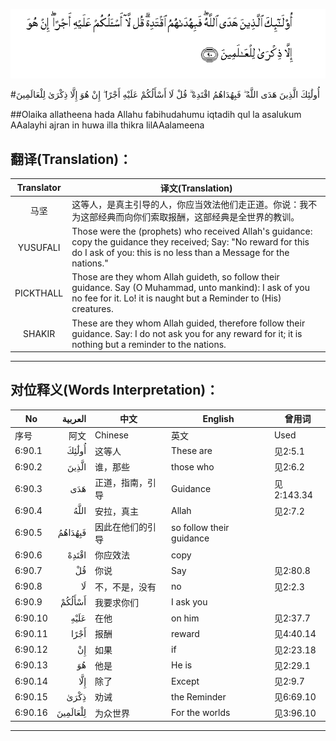 ![006:090](images/006_090.gif)

#أُولَٰئِكَ الَّذِينَ هَدَى اللَّهُ ۖ فَبِهُدَاهُمُ اقْتَدِهْ ۗ قُلْ لَا أَسْأَلُكُمْ عَلَيْهِ أَجْرًا ۖ إِنْ هُوَ إِلَّا ذِكْرَىٰ لِلْعَالَمِينَ 

##Olaika allatheena hada Allahu fabihudahumu iqtadih qul la asalukum AAalayhi ajran in huwa illa thikra lilAAalameena 

## 翻译(Translation)：

| Translator | 译文(Translation)                                            |
| :--------: | ------------------------------------------------------------ |
|    马坚    | 这等人，是真主引导的人，你应当效法他们走正道。你说：我不为这部经典而向你们索取报酬，这部经典是全世界的教训。 |
|  YUSUFALI  | Those were the (prophets) who received Allah's guidance: copy the guidance they received; Say: "No reward for this do I ask of you: this is no less than a Message for the nations." |
| PICKTHALL  | Those are they whom Allah guideth, so follow their guidance. Say (O Muhammad, unto mankind): I ask of you no fee for it. Lo! it is naught but a Reminder to (His) creatures. |
|   SHAKIR   | These are they whom Allah guided, therefore follow their guidance. Say: I do not ask you for any reward for it; it is nothing but a reminder to the nations. |

---

## 对位释义(Words Interpretation)：

| No   | العربية | 中文    | English | 曾用词 |
| ---- | ------: | ------- | ------- | ------ |
| 序号 |    阿文 | Chinese | 英文    | Used   |
| 6:90.1  | أُولَٰئِكَ    | 这等人           | These are                | 见2:5.1    |
| 6:90.2  | الَّذِينَ    | 谁，那些         | those who                | 见2:6.2    |
| 6:90.3  | هَدَى      | 正道，指南，引导 | Guidance                 | 见2:143.34 |
| 6:90.4  | اللَّهُ     | 安拉，真主       | Allah                    | 见2:7.2    |
| 6:90.5  | فَبِهُدَاهُمُ  | 因此在他们的引导 | so follow their guidance |            |
| 6:90.6  | اقْتَدِهْ    | 你应效法         | copy                     |            |
| 6:90.7  | قُلْ       | 你说             | Say                      | 见2:80.8   |
| 6:90.8  | لَا       | 不，不是，没有   | no                       | 见2:2.3    |
| 6:90.9  | أَسْأَلُكُمْ   | 我要求你们       | I ask you                |            |
| 6:90.10 | عَلَيْهِ     | 在他             | on him                   | 见2:37.7   |
| 6:90.11 | أَجْرًا     | 报酬             | reward                   | 见4:40.14  |
| 6:90.12 | إِنْ       | 如果             | if                       | 见2:23.18  |
| 6:90.13 | هُوَ       | 他是             | He is                    | 见2:29.1   |
| 6:90.14 | إِلَّا      | 除了             | Except                   | 见2:9.7    |
| 6:90.15 | ذِكْرَىٰ     | 劝诫             | the Reminder             | 见6:69.10  |
| 6:90.16 | لِلْعَالَمِينَ | 为众世界         | For the worlds           | 见3:96.10  |

---
